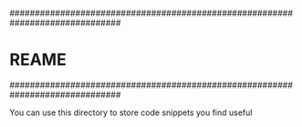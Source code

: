 ##############################################################################
# REAME
##############################################################################

You can use this directory to store code snippets you find useful 
